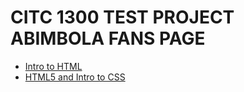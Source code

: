 # CITC 1300 TEST PROJECT ABIMBOLA FANS PAGE

<ul>
    <li><a href="html_basics/index.html" target="_blank">Intro to HTML</a></li>
    <li><a href="html5_intro_to_CSS/index.html" target="_blank">HTML5 and Intro to CSS</a></li>
</ul>
